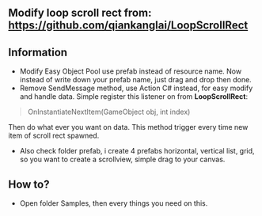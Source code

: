 ## Modify loop scroll rect from: https://github.com/qiankanglai/LoopScrollRect

## Information
- Modify Easy Object Pool use prefab instead of resource name. Now instead of write down your prefab name, just drag and drop then done.
- Remove SendMessage method, use Action C# instead, for easy modify and handle data. Simple register this listener on from **LoopScrollRect**:

> OnInstantiateNextItem(GameObject obj, int index) 

Then do what ever you want on data. This method trigger every time new item of scroll rect spawned.

- Also check folder prefab, i create 4 prefabs horizontal, vertical list, grid, so you want to create a scrollview, simple drag to your canvas.

## How to?
- Open folder Samples, then every things you need on this.
